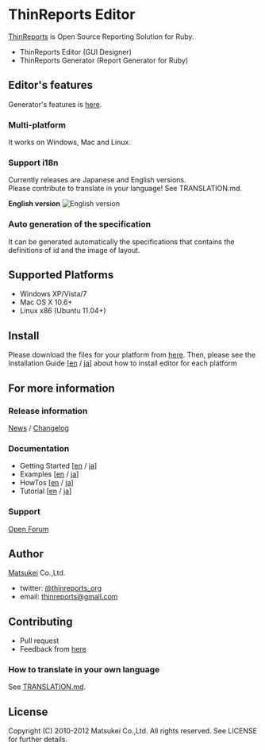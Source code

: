 # ThinReports Editor

[ThinReports](http://www.thinreports.org/) is Open Source Reporting Solution for Ruby.

* ThinReports Editor (GUI Designer)
* ThinReports Generator (Report Generator for Ruby)

## Editor's features

Generator's features is [here](http://www.thinreports.org/features/generator/).

### Multi-platform

It works on Windows, Mac and Linux.

### Support i18n

Currently releases are Japanese and English versions.  
Please contribute to translate in your language! See TRANSLATION.md.

**English version**
![English version](http://sphotos-b.ak.fbcdn.net/hphotos-ak-snc6/251812_413479922037106_573851698_n.jpg)

### Auto generation of the specification

It can be generated automatically the specifications that contains the definitions of id and the image of layout.

## Supported Platforms

* Windows XP/Vista/7
* Mac OS X 10.6+
* Linux x86 (Ubuntu 11.04+)

## Install

Please download the files for your platform from [here](http://sourceforge.net/projects/thinreports/files/).
Then, please see the Installation Guide [[en](http://osc.matsukei.net/projects/thinreports/wiki/En_Installing_Editor) / [ja](http://osc.matsukei.net/projects/thinreports/wiki/Installing_Editor)] about how to install editor for each platform

## For more information

### Release information

[News](http://osc.matsukei.net/projects/thinreports/news) /
[Changelog](http://osc.matsukei.net/projects/thinreports/wiki/Changelog)

### Documentation

* Getting Started [[en](http://osc.matsukei.net/projects/thinreports/wiki/En_Getting_Started) / [ja](http://osc.matsukei.net/projects/thinreports/wiki/Getting_Started)]
* Examples [[en](http://osc.matsukei.net/projects/thinreports/wiki/En_Examples) / [ja](http://osc.matsukei.net/projects/thinreports/wiki/Examples)]
* HowTos [[en](http://osc.matsukei.net/projects/thinreports/wiki/En_HowTos) / [ja](http://osc.matsukei.net/projects/thinreports/wiki/HowTos)]
* Tutorial [[en](http://osc.matsukei.net/projects/thinreports/wiki/En_Tutorial) / [ja](http://osc.matsukei.net/projects/thinreports/wiki/Tutorial)]

### Support

[Open Forum](http://osc.matsukei.net/projects/thinreports/boards)

## Author

[Matsukei](http://www.matsukei.co.jp) Co.,Ltd.

* twitter: [@thinreports_org](https://twitter.com/thinreports_org)
* email: [thinreports@gmail.com](mailto:thinreports@gmail.com)

## Contributing

* Pull request
* Feedback from [here](http://osc.matsukei.net/projects/thinreports/issues/new)

### How to translate in your own language

See [TRANSLATION.md](https://github.com/thinreports/thinreports-editor/blob/master/TRANSLATION.md).

## License

Copyright (C) 2010-2012 Matsukei Co.,Ltd. All rights reserved. See LICENSE for further details.

